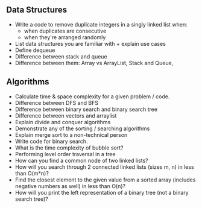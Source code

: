 ## Data Structures

- Write a code to remove duplicate integers in a singly linked list when:
  -  when duplicates are consecutive
  -  when they're arranged randomly
- List data structures you are familiar with + explain use cases
- Define dequeue
- Difference between stack and queue
- Difference between them: Array vs ArrayList, Stack and Queue, 

## Algorithms

- Calculate time & space complexity for a given problem / code.
- Difference between DFS and BFS
- Difference between binary search and binary search tree
- Difference between vectors and arraylist 
- Explain divide and conquer algorithms
- Demonstrate any of the sorting / searching algorithms
- Explain merge sort to a non-technical person
- Write code for binary search.
- What is the time complexity of bubble sort?
- Performing level order traversal in a tree
- How can you find a common node of two linked lists?
- How will you search through 2 connected linked lists (sizes m, n) in less than O(m*n)?
- Find the closest element to the given value from a sorted array (includes negative numbers as well) in less than O(n)?
- How will you print the left representation of a binary tree (not a binary search tree)?
